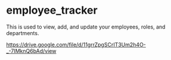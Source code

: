# employee_tracker

This is used to view, add, and update your employees, roles, and departments.

https://drive.google.com/file/d/11grrZpgSCrIT3Um2h4O-_-7IMknQ6bAd/view